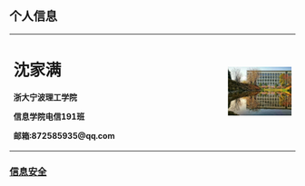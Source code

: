 ## 个人信息

<table border="0">
  <tr>
    <td width="75%">
      <h1>沈家满</h1>
      <p><b>浙大宁波理工学院</b></p>
      <p><b>信息学院电信191班</b></p>
      <p><b>邮箱:872585935@qq.com</b></p>
    </td>
    <td width="25%">
      <img src="/1564270461676.jpeg" width="100%">
    </td>
  </tr>
</table>

### [信息安全](https://github.com/KEVINSJM/IS-INFORMATION-SECURITY-)
